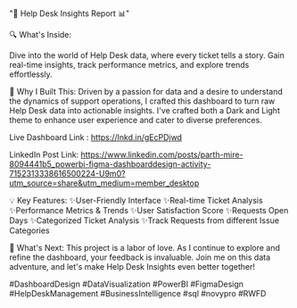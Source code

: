 "🚀 Help Desk Insights Report 📊"

🔍 What's Inside:

Dive into the world of Help Desk data, where every ticket tells a story. Gain real-time insights, track performance metrics, and explore trends effortlessly.

🌟 Why I Built This:
Driven by a passion for data and a desire to understand the dynamics of support operations, I crafted this dashboard to turn raw Help Desk data into actionable insights.
I've crafted both a Dark and Light theme to enhance user experience and cater to diverse preferences.

Live Dashboard Link : https://lnkd.in/gEcPDjwd

LinkedIn Post Link: https://www.linkedin.com/posts/parth-mire-8094441b5_powerbi-figma-dashboarddesign-activity-7152313338616500224-U9m0?utm_source=share&utm_medium=member_desktop

💡 Key Features:
✨User-Friendly Interface
✨Real-time Ticket Analysis
✨Performance Metrics & Trends
✨User Satisfaction Score
✨Requests Open Days
✨Categorized Ticket Analysis
✨Track Requests from different Issue Categories

🚀 What's Next:
This project is a labor of love. As I continue to explore and refine the dashboard, your feedback is invaluable. Join me on this data adventure, and let's make Help Desk Insights even better together!

#DashboardDesign #DataVisualization #PowerBI #FigmaDesign #HelpDeskManagement #BusinessIntelligence #sql #novypro #RWFD
